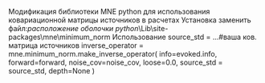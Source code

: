 Модификация библиотеки MNE python для использования ковариационной матрицы источников в расчетах
Установка
заменить файл:*расположение оболочки python*\Lib\site-packages\mne\minimum_norm
Использование 
source_std  = ...#ваша ков. матрица источников
inverse_operator = mne.minimum_norm.make_inverse_operator(
    info=evoked.info, forward=forward, noise_cov=noise_cov, loose=0.0, source_std = source_std, depth=None
)

